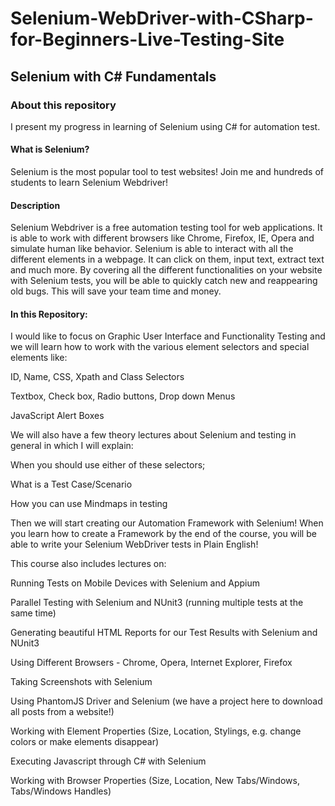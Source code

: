 # Selenium-WebDriver-with-CSharp-for-Beginners-Live-Testing-Site
## Selenium with C# Fundamentals


### About this repository
I present my progress in learning of Selenium using C# for automation test.
#### What is Selenium?
Selenium is the most popular tool to test websites! Join me and hundreds of students to learn Selenium Webdriver!


#### Description
Selenium Webdriver is a free automation testing tool for web applications. It is able to work with different browsers like Chrome, Firefox, IE, Opera and simulate human like behavior. Selenium is able to interact with all the different elements in a webpage. It can click on them, input text, extract text and much more. By covering all the different functionalities on your website with Selenium tests, you will be able to quickly catch new and reappearing old bugs. This will save your team time and money.


#### In this Repository:
I would like to focus on Graphic User Interface and Functionality Testing and we will learn how to work with the various element selectors and special elements like:

ID, Name, CSS, Xpath and Class Selectors

Textbox, Check box, Radio buttons, Drop down Menus

JavaScript Alert Boxes

We will also have a few theory lectures about Selenium and testing in general in which I will explain:

When you should use either of these selectors;

What is a Test Case/Scenario

How you can use Mindmaps in testing

Then we will start creating our Automation Framework with Selenium! When you learn how to create a Framework by the end of the course, you will be able to write your Selenium WebDriver tests in Plain English!

This course also includes lectures on:

Running Tests on Mobile Devices with Selenium and Appium

Parallel Testing with Selenium and NUnit3 (running multiple tests at the same time)

Generating beautiful HTML Reports for our Test Results with Selenium and NUnit3

Using Different Browsers - Chrome, Opera, Internet Explorer, Firefox

Taking Screenshots with Selenium

Using PhantomJS Driver and Selenium (we have a project here to download all posts from a website!)

Working with Element Properties (Size, Location, Stylings, e.g. change colors or make elements disappear)

Executing Javascript through C# with Selenium

Working with Browser Properties (Size, Location, New Tabs/Windows, Tabs/Windows Handles)
